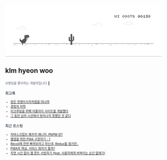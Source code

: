 
<div align="center">
  
![dino.gif](./dino.gif)

</div>

## klm hyeon woo

<span style="color:#4E5968; font-size:10px;">
브랜딩을 좋아하는 개발자입니다 🦄

### 회고록
- [정든 멋쟁이사자처럼을 떠나며](https://klmhyeonwooo.tistory.com/89)<br>
- [경험의 미학](https://klmhyeonwooo.tistory.com/80)<br>
- [리크루팅을 위해 어플라이 사이트를 개발했다](https://klmhyeonwooo.tistory.com/74)<br>
- [그 동안 남의 시선에서 벗어나지 못했던 것 같다](https://klmhyeonwooo.tistory.com/65)<br>

### 최근 포스팅
- [자바스크립트 패키지 매니저, PNPM 란?](https://klmhyeonwooo.tistory.com/106)<br>
- [웹앱을 위한 PWA 구현하기 - 1](https://klmhyeonwooo.tistory.com/105)<br>
- [Recoil에 한번 빠져보려고 하는데, Redux를 첨가한..](https://klmhyeonwooo.tistory.com/104)<br>
- [PWA의 핵심, 서비스 워커가 뭘까?](https://klmhyeonwooo.tistory.com/103)<br>
- [지연 시간 없이 웹 폰트 서빙하기 (feat. 사용자에게 버벅이는 순간 없애기)](https://klmhyeonwooo.tistory.com/102)<br>
